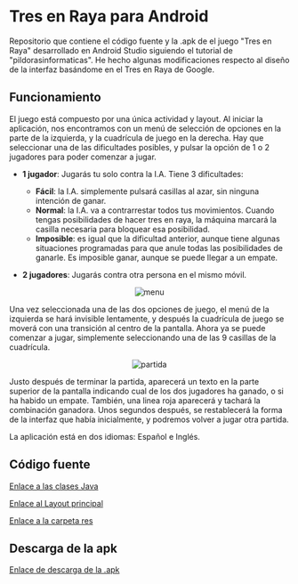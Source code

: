 # Tres en Raya para Android

Repositorio que contiene el código fuente y la .apk de el juego
"Tres en Raya" desarrollado en Android Studio siguiendo el tutorial
de "pildorasinformaticas". He hecho algunas modificaciones respecto
al diseño de la interfaz basándome en el Tres en Raya de Google.

## Funcionamiento

El juego está compuesto por una única actividad y layout. Al iniciar la
aplicación, nos encontramos con un menú de selección de opciones
en la parte de la izquierda, y la cuadrícula de juego en la derecha.
Hay que seleccionar una de las dificultades posibles, y pulsar la opción
de 1 o 2 jugadores para poder comenzar a jugar.

* **1 jugador**: Jugarás tu solo contra la I.A. Tiene 3 dificultades:

  * **Fácil**: la I.A. simplemente pulsará casillas al azar, sin ninguna
  intención de ganar.
  * **Normal**: la I.A. va a contrarrestar todos tus movimientos. Cuando tengas
  posibilidades de hacer tres en raya, la máquina marcará la casilla
  necesaria para bloquear esa posibilidad.
  * **Imposible**: es igual que la dificultad anterior, aunque tiene algunas
  situaciones programadas para que anule todas las posibilidades de ganarle.
  Es imposible ganar, aunque se puede llegar a un empate.

* **2 jugadores**: Jugarás contra otra persona en el mismo móvil.

<div align="center">

![menu](https://github.com/oscarcillo/TresEnRaya/blob/master/capturas/Screenshot_1544108130.png)

</div>

Una vez seleccionada una de las dos opciones de juego, el menú de la izquierda
se hará invisible lentamente, y después la cuadrícula de juego
se moverá con una transición al centro de la pantalla. Ahora ya se puede
comenzar a jugar, simplemente seleccionando una de las 9 casillas
de la cuadrícula.

<div align="center">

![partida](https://github.com/oscarcillo/TresEnRaya/blob/master/capturas/Screenshot_1544045168.png)

</div>

Justo después de terminar la partida, aparecerá un texto en la parte
superior de la pantalla indicando cual de los dos jugadores ha ganado,
o si ha habido un empate. También, una linea roja aparecerá y tachará la
combinación ganadora. Unos segundos después, se restablecerá la forma
de la interfaz que había inicialmente, y podremos volver a jugar otra
partida.

La aplicación está en dos idiomas: Español e Inglés.

## Código fuente

[Enlace a las clases Java](https://github.com/oscarcillo/TresEnRaya/tree/master/app/src/main/java/com/otr/tres_en_raya)

[Enlace al Layout principal](https://github.com/oscarcillo/TresEnRaya/tree/master/app/src/main/res/layout)

[Enlace a la carpeta res](https://github.com/oscarcillo/TresEnRaya/tree/master/app/src/main/res)

## Descarga de la apk

[Enlace de descarga de la .apk](https://raw.githubusercontent.com/oscarcillo/TresEnRaya/master/app/release/tresenraya.apk)